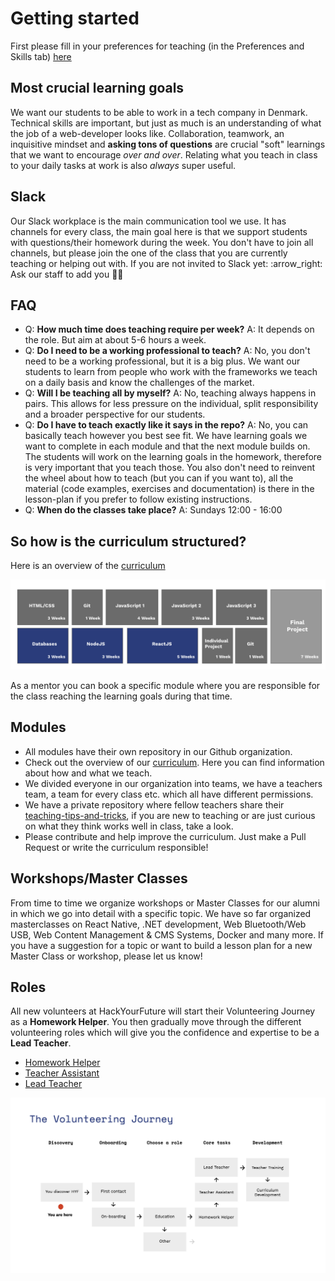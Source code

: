 # Getting started

First please fill in your preferences for teaching \(in the Preferences and Skills tab\) [here](https://docs.google.com/spreadsheets/d/1bvagz2DZkV44Hb5a0eATC7tip34o_F496FKVzzmjQGU/edit?usp=sharing)

## Most crucial learning goals

We want our students to be able to work in a tech company in Denmark. Technical skills are important, but just as much is an understanding of what the job of a web-developer looks like. Collaboration, teamwork, an inquisitive mindset and **asking tons of questions** are crucial "soft" learnings that we want to encourage _over and over_. Relating what you teach in class to your daily tasks at work is also _always_ super useful.

## Slack

Our Slack workplace is the main communication tool we use. It has channels for every class, the main goal here is that we support students with questions/their homework during the week. You don't have to join all channels, but please join the one of the class that you are currently teaching or helping out with. If you are not invited to Slack yet: :arrow\_right: Ask our staff to add you 👨‍💻

## FAQ

* Q: **How much time does teaching require per week?** A: It depends on the role. But aim at about 5-6 hours a week.
* Q: **Do I need to be a working professional to teach?** A: No, you don't need to be a working professional, but it is a big plus. We want our students to learn from people who work with the frameworks we teach on a daily basis and know the challenges of the market.
* Q: **Will I be teaching all by myself?** A: No, teaching always happens in pairs. This allows for less pressure on the individual, split responsibility and a broader perspective for our students.
* Q: **Do I have to teach exactly like it says in the repo?** A: No, you can basically teach however you best see fit. We have learning goals we want to complete in each module and that the next module builds on. The students will work on the learning goals in the homework, therefore is very important that you teach those. You also don't need to reinvent the wheel about how to teach \(but you can if you want to\), all the material \(code examples, exercises and documentation\) is there in the lesson-plan if you prefer to follow existing instructions.
* Q: **When do the classes take place?** A: Sundays 12:00 - 16:00

## So how is the curriculum structured?

Here is an overview of the [curriculum](https://github.com/HackYourFuture-CPH/curriculum)

![Curriculum graphic + project](https://raw.githubusercontent.com/HackYourFuture-CPH/curriculum/master/curriculum_2020.png)

As a mentor you can book a specific module where you are responsible for the class reaching the learning goals during that time.

## Modules

* All modules have their own repository in our Github organization.
* Check out the overview of our [curriculum](https://github.com/HackYourFuture-CPH/curriculum). Here you can find information about how and what we teach.
* We divided everyone in our organization into teams, we have a teachers team, a team for every class etc. which all have different permissions.
* We have a private repository where fellow teachers share their [teaching-tips-and-tricks](https://github.com/HackYourFuture/teaching_tips_tricks), if you are new to teaching or are just curious on what they think works well in class, take a look.
* Please contribute and help improve the curriculum. Just make a Pull Request or write the curriculum responsible!

## Workshops/Master Classes

From time to time we organize workshops or Master Classes for our alumni in which we go into detail with a specific topic. We have so far organized masterclasses on React Native, .NET development, Web Bluetooth/Web USB, Web Content Management & CMS Systems, Docker and many more. If you have a suggestion for a topic or want to build a lesson plan for a new Master Class or workshop, please let us know!

## Roles

All new volunteers at HackYourFuture will start their Volunteering Journey as a **Homework Helper**. You then gradually move through the different volunteering roles which will give you the confidence and expertise to be a **Lead Teacher**.

* [Homework Helper](roles/homework-helper.md)
* [Teacher Assistant](roles/teaching-assistant.md)
* [Lead Teacher](roles/lead-teacher.md)

![Volunteering Journey](.gitbook/assets/volunteering-journey.png)

